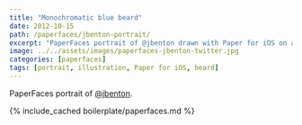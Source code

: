 ```yaml
---
title: "Monochromatic blue beard"
date: 2012-10-15
path: /paperfaces/jbenton-portrait/
excerpt: "PaperFaces portrait of @jbenton drawn with Paper for iOS on an iPad."
image: ../../assets/images/paperfaces-jbenton-twitter.jpg
categories: [paperfaces]
tags: [portrait, illustration, Paper for iOS, beard]
---
```


PaperFaces portrait of [@jbenton](https://twitter.com/jbenton).

{% include_cached boilerplate/paperfaces.md %}
